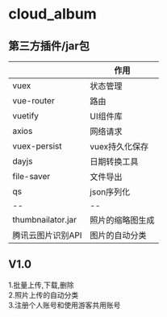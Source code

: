 # cloud_album

## 第三方插件/jar包

|  | 作用 |
|--|--|
| vuex | 状态管理 |
| vue-router | 路由 |
| vuetify | UI组件库 |
| axios | 网络请求 |
| vuex-persist | vuex持久化保存 |
| dayjs | 日期转换工具 |
| file-saver | 文件导出 |
| qs | json序列化 |
|--|--|
| thumbnailator.jar | 照片的缩略图生成 |
| 腾讯云图片识别API | 图片的自动分类 |

## V1.0
1.批量上传,下载,删除  
2.照片上传的自动分类  
3.注册个人账号和使用游客共用账号

